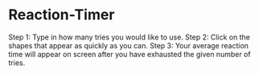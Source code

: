 # Reaction-Timer
Step 1: Type in how many tries you would like to use.
Step 2: Click on the shapes that appear as quickly as you can.
Step 3: Your average reaction time will appear on screen after you have exhausted the given number of tries.
